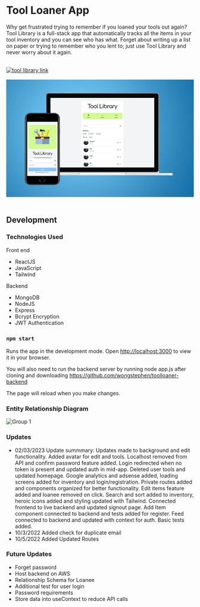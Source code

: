 # Tool Loaner App

Why get frustrated trying to remember if you loaned your tools out again? Tool Library is a full-stack app that automatically tracks all the items in your tool inventory and you can see who has what. Forget about writing up a list on paper or trying to remember who you lent to; just use Tool Library and never worry about it again.
<br />
<br />

<a href="https://toollibrary.netlify.app/">
<img src="https://img.shields.io/badge/WWW-Tool%20Library-green" alt="tool library link"/></a>
<br />
<br />

<img src="./assets/gitmockup.png">

<br />
<br />

## Development

### Technologies Used

Front end

- ReactJS
- JavaScript
- Tailwind

Backend

- MongoDB
- NodeJS
- Express
- Bcrypt Encryption
- JWT Authentication

### `npm start`

Runs the app in the development mode.
Open [http://localhost:3000](http://localhost:3000) to view it in your browser.

You will also need to run the backend server by running node app.js after cloning and downloading https://github.com/wongstephen/toolloaner-backend

The page will reload when you make changes.

### Entity Relationship Diagram

![Group 1](https://user-images.githubusercontent.com/20288105/190870869-642f60a7-70ab-4828-b164-0234d8359904.png)

### Updates

- 02/03/2023 Update summmary: Updates made to background and edit functionality. Added avatar for edit and tools. Localhost removed from API and confirm password feature added. Login redirected when no token is present and updated auth in mid-app. Deleted user tools and updated homepage. Google analytics and adsense added, loading screens added for inventory and login/registration. Private routes added and components organized for better functionality. Edit items feature added and loanee removed on click. Search and sort added to inventory, heroic icons added and styling updated with Tailwind. Connected frontend to live backend and updated signout page. Add Item component connected to backend and tests added for register. Feed connected to backend and updated with context for auth. Basic tests added.
- 10/3/2022 Added check for duplicate email
- 10/5/2022 Added Updated Routes

### Future Updates

- Forget password
- Host backend on AWS
- Relationship Schema for Loanee
- Additional test for user login
- Password requirements
- Store data into useContext to reduce API calls
